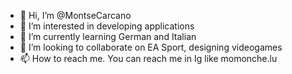 - 👋 Hi, I’m @MontseCarcano
- 👀 I’m interested in developing applications
- 🌱 I’m currently learning German and Italian 
- 💞️ I’m looking to collaborate on EA Sport, designing videogames 
- 📫 How to reach me. You can reach me in Ig like momonche.lu 

<!---
MontseCarcano/MontseCarcano is a ✨ special ✨ repository because its `README.md` (this file) appears on your GitHub profile.
You can click the Preview link to take a look at your changes.
--->
